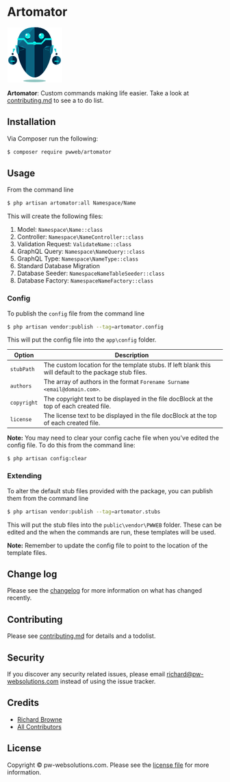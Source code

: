 # Artomator

<!-- [![Latest Version on Packagist][ico-version]][link-packagist]
[![Total Downloads][ico-downloads]][link-downloads]
[![Build Status][ico-travis]][link-travis] -->

![](robot.png)

**Artomator**: Custom commands making life easier. Take a look at [contributing.md](contributing.md) to see a to do list.

## Installation

Via Composer run the following:

``` bash
$ composer require pwweb/artomator
```

## Usage

From the command line

``` bash
$ php artisan artomator:all Namespace/Name
```

This will create the following files:
1. Model: `Namespace\Name::class`
2. Controller: `Namespace\NameController::class`
3. Validation Request: `ValidateName::class`
4. GraphQL Query: `Namespace\NameQuery::class`
5. GraphQL Type: `Namespace\NameType::class`
6. Standard Database Migration
7. Database Seeder: `NamespaceNameTableSeeder::class`
8. Database Factory: `NamespaceNameFactory::class`

### Config

To publish the `config` file from the command line

``` bash
$ php artisan vendor:publish --tag=artomator.config
```

This will put the config file into the `app\config` folder.

| Option | Description |
| ------ | ----------- |
| `stubPath` | The custom location for the template stubs. If left blank this will default to the package stub files. |
| `authors` | The array of authors in the format `Forename Surname <email@domain.com>`. |
| `copyright` | The copyright text to be displayed in the file docBlock at the top of each created file. |
| `license` | The license text to be displayed in the file docBlock at the top of each created file. |

**Note:** You may need to clear your config cache file when you've edited the config file. To do this from the command line:

``` base
$ php artisan config:clear
```

### Extending

To alter the default stub files provided with the package, you can publish them from the command line

``` bash
$ php artisan vendor:publish --tag=artomator.stubs
```

This will put the stub files into the `public\vendor\PWWEB` folder. These can be edited and the when the commands are run, these templates will be used.

**Note:** Remember to update the config file to point to the location of the template files.

## Change log

Please see the [changelog](changelog.md) for more information on what has changed recently.

<!-- ## Testing

``` bash
$ composer test
``` -->

## Contributing

Please see [contributing.md](contributing.md) for details and a todolist.

## Security

If you discover any security related issues, please email richard@pw-websolutions.com instead of using the issue tracker.

## Credits

- [Richard Browne][link-author]
- [All Contributors][link-contributors]

## License

Copyright &copy; pw-websolutions.com. Please see the [license file](license.md) for more information.

<!-- [ico-version]: https://img.shields.io/packagist/v/pwweb/artomator.svg?style=flat-square
[ico-downloads]: https://img.shields.io/packagist/dt/pwweb/artomator.svg?style=flat-square
[ico-travis]: https://img.shields.io/travis/pwweb/artomator/master.svg?style=flat-square -->

<!-- [link-packagist]: https://packagist.org/packages/pwweb/artomator
[link-downloads]: https://packagist.org/packages/pwweb/artomator
[link-travis]: https://travis-ci.org/pwweb/artomator
[link-styleci]: https://styleci.io/repos/12345678 -->
[link-author]: https://github.com/pwweb
[link-contributors]: ../../contributors
